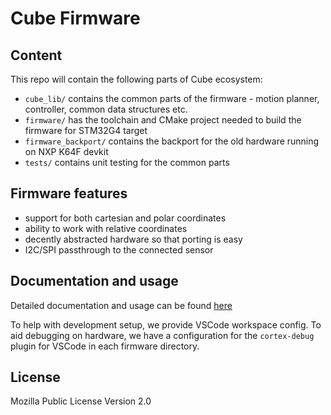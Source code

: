 # Cube Firmware

## Content
This repo will contain the following parts of Cube ecosystem:
- `cube_lib/` contains the common parts of the firmware - motion planner, controller, common data structures etc.
- `firmware/` has the toolchain and CMake project needed to build the firmware for STM32G4 target
- `firmware_backport/` contains the backport for the old hardware running on NXP K64F devkit
- `tests/` contains unit testing for the common parts

## Firmware features
- support for both cartesian and polar coordinates
- ability to work with relative coordinates
- decently abstracted hardware so that porting is easy
- I2C/SPI passthrough to the connected sensor

## Documentation and usage
Detailed documentation and usage can be found [here](https://xpecak.pages.fi.muni.cz/cube/docs)

To help with development setup, we provide VSCode workspace config.
To aid debugging on hardware, we have a configuration for the `cortex-debug` plugin for VSCode in each firmware directory.

## License
Mozilla Public License Version 2.0
